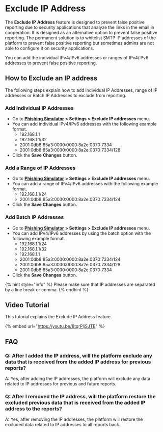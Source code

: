 # Exclude IP Address

The **Exclude** **IP** **Address** feature is designed to prevent false positive reporting due to security applications that analyze the links in the email in cooperation. It is designed as an alternative option to prevent false positive reporting. The permanent solution is to whitelist SMTP IP addresses of the platform to prevent false positive reporting but sometimes admins are not able to configure it on security applications.

You can add the individual IPv4/IPv6 addresses or ranges of IPv4/IPv6 addresses to prevent false positive reporting.

## **How to Exclude an IP address**

The following steps explain how to add Individual IP Addresses, range of IP addresses or Batch IP Addresses to exclude from reporting.

### **Add Individual IP Addresses**

* Go to [**Phishing Simulator**](https://keepnetlabs.com/products/phishing-simulator) **> Settings > Exclude IP addresses** menu.&#x20;
* You can add individual IPv4/IPv6 addresses with the following example format.&#x20;
  * 192.168.1.1
  * 192.168.1.1/32
  * 2001:0db8:85a3:0000:0000:8a2e:0370:7334
  * 2001:0db8:85a3:0000:0000:8a2e:0370:7334/128
* Click the **Save** **Changes** button.

### Add a Range of IP Addresses

* Go to [**Phishing Simulator**](https://keepnetlabs.com/products/phishing-simulator) **> Settings > Exclude IP addresses** menu.&#x20;
* You can add a range of IPv4/IPv6 addresses with the following example format.&#x20;
  * 192.168.1.1/24
  * 2001:0db8:85a3:0000:0000:8a2e:0370:7334/124
* Click the **Save Changes** button.

### **Add Batch IP Addresses**

* Go to [**Phishing Simulator**](https://keepnetlabs.com/products/phishing-simulator) **> Settings > Exclude IP addresses** menu.&#x20;
* You can add IPv4/IPv6 addresses by using the batch option with the following example format.
  * 192.168.1.1/24&#x20;
  * 192.168.1.1/32
  * 192.168.1.1
  * 2001:0db8:85a3:0000:0000:8a2e:0370:7334/124
  * 2001:0db8:85a3:0000:0000:8a2e:0370:7334/128
  * 2001:0db8:85a3:0000:0000:8a2e:0370:7334
* Click the **Save Changes** button.

{% hint style="info" %}
Please make sure that IP addresses are separated by a line break or comma.
{% endhint %}

## Video Tutorial

This tutorial explains the Exclude IP Address feature.

{% embed url="https://youtu.be/8tqrPIjSJTE" %}

## **FAQ**

### **Q: After I added the IP address, will the platform exclude any data that is received from the added IP address for previous reports?**

A: Yes, after adding the IP addresses, the platform will exclude any data related to IP addresses for previous and future reports.

### **Q: After I removed the IP address, will the platform restore the excluded previous data that is received from the added IP address to the reports?**

A: Yes, after removing the IP addresses, the platform will restore the excluded data related to IP addresses to all reports back.
